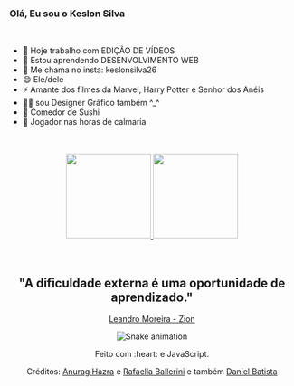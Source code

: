 ### Olá, Eu sou o Keslon Silva
<div align="center">
  <br>
 </div>

- 🔭 Hoje trabalho com EDIÇÃO DE VÍDEOS
- 🌱 Estou aprendendo DESENVOLVIMENTO WEB
- 💬 Me chama no insta: keslonsilva26
- 😄 Ele/dele
- ⚡ Amante dos filmes da Marvel, Harry Potter e Senhor dos Anéis
- 🧑‍🎨 sou Designer Gráfico também ^_^
- 🍣 Comedor de Sushi
- 🧙‍ Jogador nas horas de calmaria 


<div align="center">
  <br>
  <br>
 </div>

<div align="center">
  <a href="https://github.com/KeslonSilva">
    <img height="150em" src="https://github-readme-stats.vercel.app/api?username=KeslonSilva&count_private=true&include_all_commits=true&show_icons=true&theme=dracula&hide_border=false&show_owner=true"/>
    <img height="150em" src="https://github-readme-stats.vercel.app/api/top-langs/?username=KeslonSilva&theme=dracula&hide_border=false&&layout=compact"/>
  </a>
</div>

<div align="center">
  <br>
  <br>
 </div>
 
 <div align="center">
  
 ## "A dificuldade externa é uma oportunidade de aprendizado."
  <a href="https://www.instagram.com/leandromoreira7/" alt="link para o site do leandro moreira"> Leandro Moreira - Zion </a>
  
</div>
 


<div align="center">
  
  ![Snake animation](https://github.com/danielbped/danielbped/blob/output/github-contribution-grid-snake.svg)
  
</div>

<div align="center">
  <p>Feito com :heart: e JavaScript.</p>
  <p>Créditos: <a href="https://github.com/anuraghazra/github-readme-stats">Anurag Hazra</a> e <a href="https://github.com/rafaballerini">Rafaella Ballerini</a> e também <a href="https://github.com/danielbped"> Daniel Batista </a></p>
</div>



